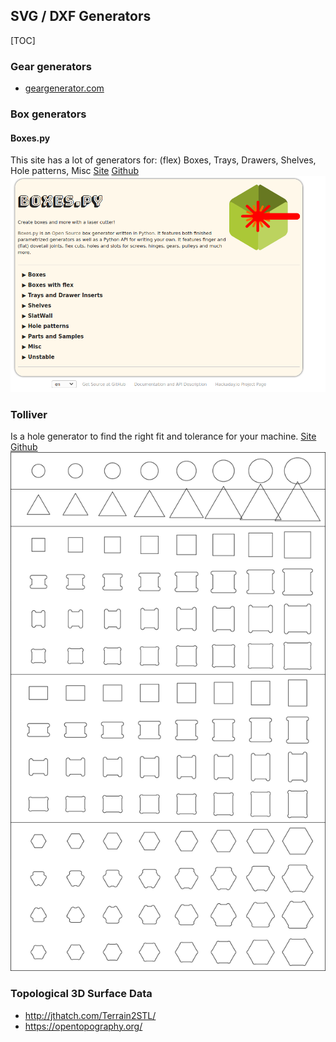 ## SVG / DXF Generators
[TOC]
### Gear generators
* [geargenerator.com](https://geargenerator.com/)
### Box generators
#### Boxes.py
This site has a lot of generators for: (flex) Boxes, Trays, Drawers, Shelves, Hole patterns, Misc
[Site](https://www.festi.info/boxes.py/)
[Github](https://github.com/florianfesti/boxes)
![](images/boxes.py.png)

### Tolliver 
Is a hole generator to find the right fit and tolerance for your machine.
[Site](https://castirony.github.io/tolliver/)
[Github](https://github.com/CastIrony/tolliver)
![](images/Toliver.png)

### Topological 3D Surface Data
- http://jthatch.com/Terrain2STL/
- https://opentopography.org/

